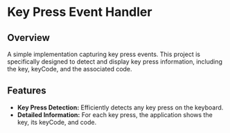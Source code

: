 # Key Press Event Handler

## Overview

A simple implementation capturing key press events. This project is specifically designed to detect and display key press information, including the key, keyCode, and the associated code.

## Features

- **Key Press Detection:** Efficiently detects any key press on the keyboard.
- **Detailed Information:** For each key press, the application shows the key, its keyCode, and code.
